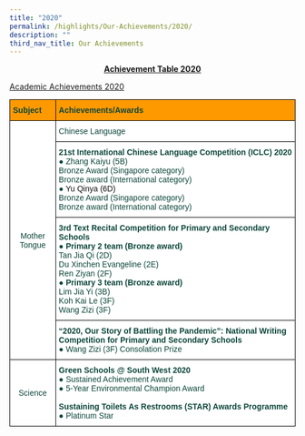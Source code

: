 ```yaml
---
title: "2020"
permalink: /highlights/Our-Achievements/2020/
description: ""
third_nav_title: Our Achievements
---
```

<center><strong><u>Achievement Table 2020</u></strong></center>

<u>Academic Achievements 2020</u>

<style type="text/css">
.tg  {border-collapse:collapse;border-spacing:0;margin:0px auto;}
.tg td{border-color:black;border-style:solid;border-width:1px;font-family:Arial, sans-serif;font-size:14px;
  overflow:hidden;padding:10px 5px;word-break:normal;}
.tg th{border-color:black;border-style:solid;border-width:1px;font-family:Arial, sans-serif;font-size:14px;
  font-weight:normal;overflow:hidden;padding:10px 5px;word-break:normal;}
.tg .tg-yhj3{background-color:#FFF;color:#0C463A;text-align:center;vertical-align:middle}
.tg .tg-d0zb{background-color:#F90;color:#0C463A;font-weight:bold;text-align:left;vertical-align:middle}
.tg .tg-k9zj{background-color:#FFF;color:#0C463A;text-align:left;vertical-align:middle}
</style>
<table class="tg">
<tbody>
  <tr>
    <td class="tg-d0zb">Subject</td>
    <td class="tg-d0zb">Achievements/Awards</td>
  </tr>
  <tr>
    <td class="tg-yhj3" rowspan="4">Mother Tongue</td>
    <td class="tg-k9zj">Chinese Language</td>
  </tr>
  <tr>
    <td class="tg-k9zj"><strong>21st International Chinese Language Competition (ICLC) 2020</strong><br>●     Zhang Kaiyu (5B)                               <br>    Bronze Award (Singapore category)   <br>    Bronze award (International category)<br>●     <span style="color:#141414">Yu Qinya (6D)</span>                                    <br>    Bronze Award (Singapore category)   <br>    Bronze award (International category)</td>
  </tr>
  <tr>
    <td class="tg-k9zj"><strong>3rd Text Recital Competition for Primary and Secondary Schools</strong><br>●     <strong>Primary 2 team (Bronze award)</strong><br>          Tan Jia Qi  (2D)     <br>          Du Xinchen Evangeline (2E)<br>          Ren Ziyan (2F)<br>●     <strong>Primary 3 team (Bronze award)</strong><br>           Lim Jia Yi (3B)<br>           Koh Kai Le (3F)<br>           Wang Zizi (3F)</td>
  </tr>
  <tr>
    <td class="tg-k9zj"><strong>“2020, Our Story of Battling the Pandemic”: National Writing Competition for Primary and Secondary Schools</strong><br>●     Wang Zizi (3F)  Consolation Prize</td>
  </tr>
  <tr>
    <td class="tg-yhj3">Science  </td>
		<td class="tg-k9zj"><strong>Green Schools @ South West 2020</strong><br>●     Sustained Achievement Award<br>●     5-Year Environmental Champion Award<br><br><strong>Sustaining Toilets As Restrooms (STAR) Awards Programme</strong><br>●     Platinum Star</td>
  </tr>
</tbody>
</table>